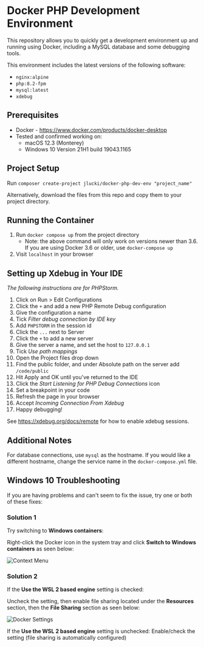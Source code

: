 
# Docker PHP Development Environment

This repository allows you to quickly get a development environment up and running using Docker, including a MySQL database and some debugging tools.

This environment includes the latest versions of the following software:

- `nginx:alpine`
- `php:8.2-fpm`
- `mysql:latest`
- `xdebug`

## Prerequisites

 - Docker - https://www.docker.com/products/docker-desktop
 - Tested and confirmed working on:
	 - macOS 12.3 (Monterey)
	 - Windows 10 Version 21H1 build 19043.1165

## Project Setup

Run `composer create-project jlucki/docker-php-dev-env "project_name"`

Alternatively, download the files from this repo and copy them to your project directory.

## Running the Container

1. Run `docker compose up` from the project directory
    - Note: the above command will only work on versions newer than 3.6. If you are using Docker 3.6 or older, use `docker-compose up`
2. Visit `localhost` in your browser

## Setting up Xdebug in Your IDE

_The following instructions are for PHPStorm._

1. Click on Run > Edit Configurations
2. Click the `+` and add a new PHP Remote Debug configuration
3. Give the configuration a name
4. Tick _Filter debug connection by IDE key_
5. Add `PHPSTORM` in the session id
6. Click the `...` next to Server
7. Click the `+` to add a new server
8. Give the server a name, and set the host to `127.0.0.1`
9. Tick _Use path mappings_
10. Open the Project files drop down
11. Find the public folder, and under Absolute path on the server add `/code/public`
12. Hit Apply and OK until you've returned to the IDE
13. Click the _Start Listening for PHP Debug Connections_ icon
14. Set a breakpoint in your code
15. Refresh the page in your browser
16. Accept _Incoming Connection From Xdebug_
17. Happy debugging!

See https://xdebug.org/docs/remote for how to enable xdebug sessions.

## Additional Notes

For database connections, use `mysql` as the hostname. If you would like a different hostname, change the service name in the `docker-compose.yml` file.

## Windows 10 Troubleshooting

If you are having problems and can't seem to fix the issue, try one or both of these fixes:

### Solution 1
Try switching to **Windows containers**:

Right-click the Docker icon in the system tray and click **Switch to Windows containers** as seen below:

![Context Menu](https://i.imgur.com/enYmIPH.png)

### Solution 2
If the **Use the WSL 2 based engine** setting is checked:

Uncheck the setting, then enable file sharing located under the **Resources** section, then the **File Sharing** section as seen below:

![Docker Settings](https://i.imgur.com/maub2Wh.png)

If the **Use the WSL 2 based engine** setting is unchecked:
Enable/check the setting (file sharing is automatically configured)

